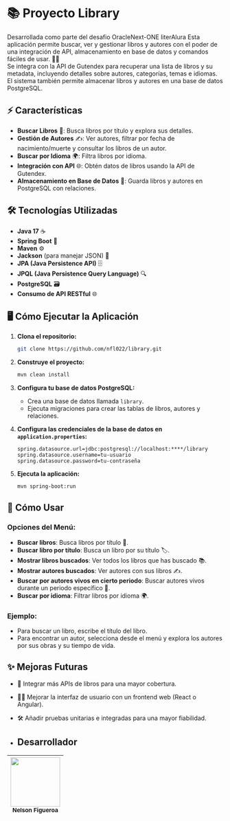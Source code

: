 # 📚 Proyecto Library
Desarrollada como parte del desafio OracleNext-ONE literAlura
Esta aplicación permite buscar, ver y gestionar libros y autores con el poder de una integración de API, almacenamiento en base de datos y comandos fáciles de usar. 🧑‍💻  
Se integra con la API de Gutendex para recuperar una lista de libros y su metadata, incluyendo detalles sobre autores, categorías, temas e idiomas. El sistema también permite almacenar libros y autores en una base de datos PostgreSQL.


## ⚡ Características

- **Buscar Libros** 📖: Busca libros por título y explora sus detalles.
- **Gestión de Autores** ✍️: Ver autores, filtrar por fecha de nacimiento/muerte y consultar los libros de un autor.
- **Buscar por Idioma** 🌍: Filtra libros por idioma.
- **Integración con API** 🌐: Obtén datos de libros usando la API de Gutendex.
- **Almacenamiento en Base de Datos** 💾: Guarda libros y autores en PostgreSQL con relaciones.

## 🛠️ Tecnologías Utilizadas

- **Java 17** ☕
- **Spring Boot** 🚀
- **Maven** ⚙️
- **Jackson** (para manejar JSON) 🧩
- **JPA (Java Persistence API)** 🗄️
- **JPQL (Java Persistence Query Language)** 🔍
- **PostgreSQL** 🗃️
- **Consumo de API RESTful** 🌐

## 🖥️ Cómo Ejecutar la Aplicación

1. **Clona el repositorio:**

    ```bash
    git clone https://github.com/nfl022/library.git
    ```

2. **Construye el proyecto:**

    ```bash
    mvn clean install
    ```

3. **Configura tu base de datos PostgreSQL:**

   - Crea una base de datos llamada `library`.
   - Ejecuta migraciones para crear las tablas de libros, autores y relaciones.

4. **Configura las credenciales de la base de datos en `application.properties`:**

    ```properties
    spring.datasource.url=jdbc:postgresql://localhost:****/library
    spring.datasource.username=tu-usuario
    spring.datasource.password=tu-contraseña
    ```

5. **Ejecuta la aplicación:**

    ```bash
    mvn spring-boot:run
    ```

## 📱 Cómo Usar

### Opciones del Menú:

- **Buscar libros**: Busca libros por título 📖.
- **Buscar libro por título**: Busca un libro por su título 🏷️.
- **Mostrar libros buscados**: Ver todos los libros que has buscado 📚.
- **Mostrar autores buscados**: Ver autores con sus libros ✍️.
- **Buscar por autores vivos en cierto periodo**: Buscar autores vivos durante un periodo específico 🔎.
- **Buscar por idioma**: Filtrar libros por idioma 🌍.

### Ejemplo:

- Para buscar un libro, escribe el título del libro.
- Para encontrar un autor, selecciona desde el menú y explora los autores por sus obras y su tiempo de vida.

## ✨ Mejoras Futuras

- 🌟 Integrar más APIs de libros para una mayor cobertura.
- 🧑‍💻 Mejorar la interfaz de usuario con un frontend web (React o Angular).
- 🛠️ Añadir pruebas unitarias e integradas para una mayor fiabilidad.

- ## Desarrollador
| <img src="https://github.com/user-attachments/assets/9ae02086-ef5d-47bc-b099-a75241b0a989" width=115><br><sub>Nelson Figueroa</sub> |
| :---: |  

